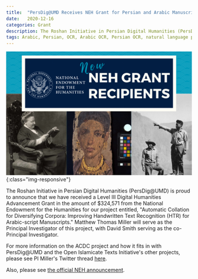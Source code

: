 ```yaml
---
title:  "PersDig@UMD Receives NEH Grant for Persian and Arabic Manuscript HTR"
date:   2020-12-16
categories: Grant
description: The Roshan Initiative in Persian Digital Humanities (PersDig@UMD) is proud to announce that we have received a Level III Digital Humanities Advancement Grant in the amount of $324,571 from the National Endowment for the Humanities for our project entitled, "Automatic Collation for Diversifying Corpora: Improving Handwritten Text Recognition (HTR) for Arabic-script Manuscripts." Matthew Thomas Miller will serve as the Principal Investigator of this project, with David Smith serving as the co-Principal Investigator.
tags: Arabic, Persian, OCR, Arabic OCR, Persian OCR, natural language processing, machine learning, artificial intelligence, digital humanities, Persian digital humanities, Arabic digital humanities, manuscripts, HTR
---
```

![NEH Logo](/images/NEH.jpg){:class="img-responsive"}

The Roshan Initiative in Persian Digital Humanities (PersDig@UMD) is proud to announce that we have received a Level III Digital Humanities Advancement Grant in the amount of $324,571 from the National Endowment for the Humanities for our project entitled, "Automatic Collation for Diversifying Corpora: Improving Handwritten Text Recognition (HTR) for Arabic-script Manuscripts." Matthew Thomas Miller will serve as the Principal Investigator of this project, with David Smith serving as the co-Principal Investigator. 

For more information on the ACDC project and how it fits in with PersDig@UMD and the Open Islamicate Texts Initiative's other projects, please see PI Miller's Twitter thread [here](https://twitter.com/M_T_Miller/status/1339315848373297158).

Also, please see [the official NEH announcement](https://www.neh.gov/news/neh-announces-33-million-213-humanities-projects-nationwide).